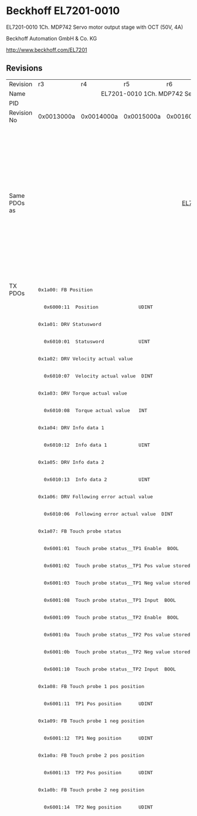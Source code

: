 # Beckhoff EL7201-0010

EL7201-0010 1Ch. MDP742 Servo motor output stage with OCT (50V, 4A)

Beckhoff Automation GmbH & Co. KG

http://www.beckhoff.com/EL7201

## Revisions
<table>
<tr >
<td>Revision</td>
<td>r3</td>
<td>r4</td>
<td>r5</td>
<td>r6</td>
<td>r7</td>
<td>r8</td>
<td>r9</td>
<td>r10</td>
<td>r11</td>
<td>r12</td>
<td>r13</td>
<td>r14</td>
<td>r15</td>
<td>r16</td>
</tr>
<tr >
<td>Name</td>
<td colspan=8 align="center">EL7201-0010 1Ch. MDP742 Servo motor output stage with OCT (50V, 4A)</td>
<td colspan=6 align="center">EL7201-0010 1Ch. MDP742 Servo motor output stage with OCT (50V, 2.8A RMS)</td>
</tr>
<tr >
<td>PID</td>
<td colspan=14 align="center">0x1c213052</td>
</tr>
<tr >
<td>Revision No</td>
<td>0x0013000a</td>
<td>0x0014000a</td>
<td>0x0015000a</td>
<td>0x0016000a</td>
<td>0x0017000a</td>
<td>0x0018000a</td>
<td>0x0019000a</td>
<td>0x001a000a</td>
<td>0x001b000a</td>
<td>0x001c000a</td>
<td>0x001d000a</td>
<td>0x001e000a</td>
<td>0x001f000a</td>
<td>0x0020000a</td>
</tr>
<tr >
<td>Same PDOs as</td>
<td colspan=3 align="center"></td>
<td colspan=2 align="center"><a href="EL7211-0010">EL7211-0010 r7</a></td>
<td colspan=6 align="center"><a href="EJ7211-0010">EJ7211-0010 r10</a><br/><a href="EJ7211-0010">EJ7211-0010 r11</a><br/><a href="EJ7211-0010">EJ7211-0010 r12</a><br/><a href="EJ7211-0010">EJ7211-0010 r13</a><br/><a href="EL7201-9014">EL7201-9014 r10</a><br/><a href="EL7201-9014">EL7201-9014 r11</a><br/><a href="EL7201-9014">EL7201-9014 r12</a><br/><a href="EL7201-9014">EL7201-9014 r13</a><br/><a href="EL7211-0010">EL7211-0010 r10</a><br/><a href="EL7211-0010">EL7211-0010 r11</a><br/><a href="EL7211-0010">EL7211-0010 r12</a><br/><a href="EL7211-0010">EL7211-0010 r13</a><br/><a href="EL7211-0010">EL7211-0010 r8</a><br/><a href="EL7211-0010">EL7211-0010 r9</a><br/><a href="EL7211-9014">EL7211-9014 r10</a><br/><a href="EL7211-9014">EL7211-9014 r11</a><br/><a href="EL7211-9014">EL7211-9014 r12</a><br/><a href="EL7211-9014">EL7211-9014 r13</a><br/><a href="EL7221-9014">EL7221-9014 r12</a><br/><a href="EL7221-9014">EL7221-9014 r13</a><br/><a href="EP7211-0034">EP7211-0034 r13</a></td>
<td colspan=2 align="center"><a href="EJ7211-0010">EJ7211-0010 r14</a><br/><a href="EJ7211-0010">EJ7211-0010 r15</a><br/><a href="EL7201-9014">EL7201-9014 r14</a><br/><a href="EL7201-9014">EL7201-9014 r15</a><br/><a href="EL7211-0010">EL7211-0010 r14</a><br/><a href="EL7211-0010">EL7211-0010 r15</a><br/><a href="EL7211-9014">EL7211-9014 r14</a><br/><a href="EL7211-9014">EL7211-9014 r15</a><br/><a href="EL7221-9014">EL7221-9014 r14</a><br/><a href="EL7221-9014">EL7221-9014 r15</a><br/><a href="EP7211-0034">EP7211-0034 r14</a><br/><a href="EP7211-0034">EP7211-0034 r15</a></td>
<td><a href="EJ7211-0010">EJ7211-0010 r16</a><br/><a href="EL7201-9014">EL7201-9014 r16</a><br/><a href="EL7211-0010">EL7211-0010 r16</a><br/><a href="EL7211-9014">EL7211-9014 r16</a><br/><a href="EL7221-9014">EL7221-9014 r16</a><br/><a href="EP7211-0034">EP7211-0034 r16</a></td>
</tr>
<tr class="txpdo pdosection">
<td rowspan=98 valign=top>TX PDOs</td>
<td colspan=14 align="left"><pre>0x1a00: FB Position</pre></td>
<td></td>
</tr>
<tr class="txpdo">
<td colspan=14 align="left"><pre>  0x6000:11  Position              UDINT</pre></td>
</tr>
<tr class="txpdo pdosection">
<td colspan=14 align="left"><pre>0x1a01: DRV Statusword</pre></td>
</tr>
<tr class="txpdo">
<td colspan=14 align="left"><pre>  0x6010:01  Statusword            UINT</pre></td>
</tr>
<tr class="txpdo pdosection">
<td colspan=14 align="left"><pre>0x1a02: DRV Velocity actual value</pre></td>
</tr>
<tr class="txpdo">
<td colspan=14 align="left"><pre>  0x6010:07  Velocity actual value  DINT</pre></td>
</tr>
<tr class="txpdo pdosection">
<td colspan=14 align="left"><pre>0x1a03: DRV Torque actual value</pre></td>
</tr>
<tr class="txpdo">
<td colspan=14 align="left"><pre>  0x6010:08  Torque actual value   INT</pre></td>
</tr>
<tr class="txpdo pdosection">
<td colspan=14 align="left"><pre>0x1a04: DRV Info data 1</pre></td>
</tr>
<tr class="txpdo">
<td colspan=14 align="left"><pre>  0x6010:12  Info data 1           UINT</pre></td>
</tr>
<tr class="txpdo pdosection">
<td colspan=14 align="left"><pre>0x1a05: DRV Info data 2</pre></td>
</tr>
<tr class="txpdo">
<td colspan=14 align="left"><pre>  0x6010:13  Info data 2           UINT</pre></td>
</tr>
<tr class="txpdo pdosection">
<td colspan=14 align="left"><pre>0x1a06: DRV Following error actual value</pre></td>
</tr>
<tr class="txpdo">
<td colspan=14 align="left"><pre>  0x6010:06  Following error actual value  DINT</pre></td>
</tr>
<tr class="txpdo pdosection">
<td colspan=14 align="left"><pre>0x1a07: FB Touch probe status</pre></td>
</tr>
<tr class="txpdo">
<td colspan=14 align="left"><pre>  0x6001:01  Touch probe status__TP1 Enable  BOOL</pre></td>
</tr>
<tr class="txpdo">
<td colspan=14 align="left"><pre>  0x6001:02  Touch probe status__TP1 Pos value stored  BOOL</pre></td>
</tr>
<tr class="txpdo">
<td colspan=14 align="left"><pre>  0x6001:03  Touch probe status__TP1 Neg value stored  BOOL</pre></td>
</tr>
<tr class="txpdo">
<td colspan=14 align="left"><pre>  0x6001:08  Touch probe status__TP1 Input  BOOL</pre></td>
</tr>
<tr class="txpdo">
<td colspan=14 align="left"><pre>  0x6001:09  Touch probe status__TP2 Enable  BOOL</pre></td>
</tr>
<tr class="txpdo">
<td colspan=14 align="left"><pre>  0x6001:0a  Touch probe status__TP2 Pos value stored  BOOL</pre></td>
</tr>
<tr class="txpdo">
<td colspan=14 align="left"><pre>  0x6001:0b  Touch probe status__TP2 Neg value stored  BOOL</pre></td>
</tr>
<tr class="txpdo">
<td colspan=14 align="left"><pre>  0x6001:10  Touch probe status__TP2 Input  BOOL</pre></td>
</tr>
<tr class="txpdo pdosection">
<td colspan=14 align="left"><pre>0x1a08: FB Touch probe 1 pos position</pre></td>
</tr>
<tr class="txpdo">
<td colspan=14 align="left"><pre>  0x6001:11  TP1 Pos position      UDINT</pre></td>
</tr>
<tr class="txpdo pdosection">
<td colspan=14 align="left"><pre>0x1a09: FB Touch probe 1 neg position</pre></td>
</tr>
<tr class="txpdo">
<td colspan=14 align="left"><pre>  0x6001:12  TP1 Neg position      UDINT</pre></td>
</tr>
<tr class="txpdo pdosection">
<td colspan=14 align="left"><pre>0x1a0a: FB Touch probe 2 pos position</pre></td>
</tr>
<tr class="txpdo">
<td colspan=14 align="left"><pre>  0x6001:13  TP2 Pos position      UDINT</pre></td>
</tr>
<tr class="txpdo pdosection">
<td colspan=14 align="left"><pre>0x1a0b: FB Touch probe 2 neg position</pre></td>
</tr>
<tr class="txpdo">
<td colspan=14 align="left"><pre>  0x6001:14  TP2 Neg position      UDINT</pre></td>
</tr>
<tr class="txpdo pdosection">
<td colspan=5 align="left"></td>
<td colspan=9 align="left"><pre>0x1a0c: FB Status</pre></td>
</tr>
<tr class="txpdo">
<td colspan=5 align="left"></td>
<td colspan=9 align="left"><pre>  0x6000:0e  Status__TxPDO State   BOOL</pre></td>
</tr>
<tr class="txpdo">
<td colspan=5 align="left"></td>
<td colspan=9 align="left"><pre>  0x6000:0f  Status__Input Cycle Counter  BIT2</pre></td>
</tr>
<tr class="txpdo pdosection">
<td colspan=11 align="left"></td>
<td colspan=3 align="left"><pre>0x1a0e: DRV Modes of operation display</pre></td>
</tr>
<tr class="txpdo">
<td colspan=11 align="left"></td>
<td colspan=3 align="left"><pre>  0x6010:03  Modes of operation display  USINT</pre></td>
</tr>
<tr class="txpdo pdosection">
<td colspan=11 align="left"></td>
<td colspan=3 align="left"><pre>0x1a30: DMC Inputs</pre></td>
</tr>
<tr class="txpdo">
<td colspan=11 align="left"></td>
<td colspan=3 align="left"><pre>  0x6030:02  DMC__FeedbackStatus__Latch extern valid  BOOL</pre></td>
</tr>
<tr class="txpdo">
<td colspan=11 align="left"></td>
<td colspan=3 align="left"><pre>  0x6030:03  DMC__FeedbackStatus__Set counter done  BOOL</pre></td>
</tr>
<tr class="txpdo">
<td colspan=11 align="left"></td>
<td colspan=3 align="left"><pre>  0x6030:0d  DMC__FeedbackStatus__Status of extern latch  BOOL</pre></td>
</tr>
<tr class="txpdo">
<td colspan=11 align="left"></td>
<td colspan=3 align="left"><pre>  0x6030:11  DMC__DriveStatus__Ready to enable  BOOL</pre></td>
</tr>
<tr class="txpdo">
<td colspan=11 align="left"></td>
<td colspan=3 align="left"><pre>  0x6030:12  DMC__DriveStatus__Ready  BOOL</pre></td>
</tr>
<tr class="txpdo">
<td colspan=11 align="left"></td>
<td colspan=3 align="left"><pre>  0x6030:13  DMC__DriveStatus__Warning  BOOL</pre></td>
</tr>
<tr class="txpdo">
<td colspan=11 align="left"></td>
<td colspan=3 align="left"><pre>  0x6030:14  DMC__DriveStatus__Error  BOOL</pre></td>
</tr>
<tr class="txpdo">
<td colspan=11 align="left"></td>
<td colspan=3 align="left"><pre>  0x6030:15  DMC__DriveStatus__Moving positive  BOOL</pre></td>
</tr>
<tr class="txpdo">
<td colspan=11 align="left"></td>
<td colspan=3 align="left"><pre>  0x6030:16  DMC__DriveStatus__Moving negative  BOOL</pre></td>
</tr>
<tr class="txpdo">
<td colspan=11 align="left"></td>
<td colspan=3 align="left"><pre>  0x6030:1c  DMC__DriveStatus__Digital input 1  BOOL</pre></td>
</tr>
<tr class="txpdo">
<td colspan=11 align="left"></td>
<td colspan=3 align="left"><pre>  0x6030:1d  DMC__DriveStatus__Digital input 2  BOOL</pre></td>
</tr>
<tr class="txpdo">
<td colspan=11 align="left"></td>
<td colspan=3 align="left"><pre>  0x6030:21  DMC__PositioningStatus__Busy  BOOL</pre></td>
</tr>
<tr class="txpdo">
<td colspan=11 align="left"></td>
<td colspan=3 align="left"><pre>  0x6030:22  DMC__PositioningStatus__In-Target  BOOL</pre></td>
</tr>
<tr class="txpdo">
<td colspan=11 align="left"></td>
<td colspan=3 align="left"><pre>  0x6030:23  DMC__PositioningStatus__Warning  BOOL</pre></td>
</tr>
<tr class="txpdo">
<td colspan=11 align="left"></td>
<td colspan=3 align="left"><pre>  0x6030:24  DMC__PositioningStatus__Error  BOOL</pre></td>
</tr>
<tr class="txpdo">
<td colspan=11 align="left"></td>
<td colspan=3 align="left"><pre>  0x6030:25  DMC__PositioningStatus__Calibrated  BOOL</pre></td>
</tr>
<tr class="txpdo">
<td colspan=11 align="left"></td>
<td colspan=3 align="left"><pre>  0x6030:26  DMC__PositioningStatus__Accelerate  BOOL</pre></td>
</tr>
<tr class="txpdo">
<td colspan=11 align="left"></td>
<td colspan=3 align="left"><pre>  0x6030:27  DMC__PositioningStatus__Decelerate  BOOL</pre></td>
</tr>
<tr class="txpdo">
<td colspan=11 align="left"></td>
<td colspan=3 align="left"><pre>  0x6030:28  DMC__PositioningStatus__Ready to execute  BOOL</pre></td>
</tr>
<tr class="txpdo">
<td colspan=11 align="left"></td>
<td colspan=3 align="left"><pre>  0x6030:31  DMC__Set position     LINT</pre></td>
</tr>
<tr class="txpdo">
<td colspan=11 align="left"></td>
<td colspan=3 align="left"><pre>  0x6030:32  DMC__Set velocity     INT</pre></td>
</tr>
<tr class="txpdo">
<td colspan=11 align="left"></td>
<td colspan=3 align="left"><pre>  0x6030:33  DMC__Actual drive time  UDINT</pre></td>
</tr>
<tr class="txpdo">
<td colspan=11 align="left"></td>
<td colspan=3 align="left"><pre>  0x6030:34  DMC__Actual position lag  LINT</pre></td>
</tr>
<tr class="txpdo">
<td colspan=11 align="left"></td>
<td colspan=3 align="left"><pre>  0x6030:35  DMC__Actual velocity  INT</pre></td>
</tr>
<tr class="txpdo">
<td colspan=11 align="left"></td>
<td colspan=3 align="left"><pre>  0x6030:36  DMC__Actual position  LINT</pre></td>
</tr>
<tr class="txpdo">
<td colspan=11 align="left"></td>
<td colspan=3 align="left"><pre>  0x6030:37  DMC__Error id         UDINT</pre></td>
</tr>
<tr class="txpdo">
<td colspan=11 align="left"></td>
<td colspan=3 align="left"><pre>  0x6030:38  DMC__Input cycle counter  USINT</pre></td>
</tr>
<tr class="txpdo">
<td colspan=11 align="left"></td>
<td colspan=3 align="left"><pre>  0x6030:3a  DMC__Latch value      LINT</pre></td>
</tr>
<tr class="txpdo">
<td colspan=11 align="left"></td>
<td colspan=3 align="left"><pre>  0x6030:3b  DMC__Cyclic info data 1  INT</pre></td>
</tr>
<tr class="txpdo">
<td colspan=11 align="left"></td>
<td colspan=3 align="left"><pre>  0x6030:3c  DMC__Cyclic info data 2  INT</pre></td>
</tr>
<tr class="txpdo pdosection">
<td colspan=11 align="left"></td>
<td colspan=3 align="left"><pre>0x1a31: DMC Inputs 32 Bit</pre></td>
</tr>
<tr class="txpdo">
<td colspan=11 align="left"></td>
<td colspan=3 align="left"><pre>  0x6030:02  DMC__FeedbackStatus__Latch extern valid  BOOL</pre></td>
</tr>
<tr class="txpdo">
<td colspan=11 align="left"></td>
<td colspan=3 align="left"><pre>  0x6030:03  DMC__FeedbackStatus__Set counter done  BOOL</pre></td>
</tr>
<tr class="txpdo">
<td colspan=11 align="left"></td>
<td colspan=3 align="left"><pre>  0x6030:0d  DMC__FeedbackStatus__Status of extern latch  BOOL</pre></td>
</tr>
<tr class="txpdo">
<td colspan=11 align="left"></td>
<td colspan=3 align="left"><pre>  0x6030:11  DMC__DriveStatus__Ready to enable  BOOL</pre></td>
</tr>
<tr class="txpdo">
<td colspan=11 align="left"></td>
<td colspan=3 align="left"><pre>  0x6030:12  DMC__DriveStatus__Ready  BOOL</pre></td>
</tr>
<tr class="txpdo">
<td colspan=11 align="left"></td>
<td colspan=3 align="left"><pre>  0x6030:13  DMC__DriveStatus__Warning  BOOL</pre></td>
</tr>
<tr class="txpdo">
<td colspan=11 align="left"></td>
<td colspan=3 align="left"><pre>  0x6030:14  DMC__DriveStatus__Error  BOOL</pre></td>
</tr>
<tr class="txpdo">
<td colspan=11 align="left"></td>
<td colspan=3 align="left"><pre>  0x6030:15  DMC__DriveStatus__Moving positive  BOOL</pre></td>
</tr>
<tr class="txpdo">
<td colspan=11 align="left"></td>
<td colspan=3 align="left"><pre>  0x6030:16  DMC__DriveStatus__Moving negative  BOOL</pre></td>
</tr>
<tr class="txpdo">
<td colspan=11 align="left"></td>
<td colspan=3 align="left"><pre>  0x6030:1c  DMC__DriveStatus__Digital input 1  BOOL</pre></td>
</tr>
<tr class="txpdo">
<td colspan=11 align="left"></td>
<td colspan=3 align="left"><pre>  0x6030:1d  DMC__DriveStatus__Digital input 2  BOOL</pre></td>
</tr>
<tr class="txpdo">
<td colspan=11 align="left"></td>
<td colspan=3 align="left"><pre>  0x6030:21  DMC__PositioningStatus__Busy  BOOL</pre></td>
</tr>
<tr class="txpdo">
<td colspan=11 align="left"></td>
<td colspan=3 align="left"><pre>  0x6030:22  DMC__PositioningStatus__In-Target  BOOL</pre></td>
</tr>
<tr class="txpdo">
<td colspan=11 align="left"></td>
<td colspan=3 align="left"><pre>  0x6030:23  DMC__PositioningStatus__Warning  BOOL</pre></td>
</tr>
<tr class="txpdo">
<td colspan=11 align="left"></td>
<td colspan=3 align="left"><pre>  0x6030:24  DMC__PositioningStatus__Error  BOOL</pre></td>
</tr>
<tr class="txpdo">
<td colspan=11 align="left"></td>
<td colspan=3 align="left"><pre>  0x6030:25  DMC__PositioningStatus__Calibrated  BOOL</pre></td>
</tr>
<tr class="txpdo">
<td colspan=11 align="left"></td>
<td colspan=3 align="left"><pre>  0x6030:26  DMC__PositioningStatus__Accelerate  BOOL</pre></td>
</tr>
<tr class="txpdo">
<td colspan=11 align="left"></td>
<td colspan=3 align="left"><pre>  0x6030:27  DMC__PositioningStatus__Decelerate  BOOL</pre></td>
</tr>
<tr class="txpdo">
<td colspan=11 align="left"></td>
<td colspan=3 align="left"><pre>  0x6030:28  DMC__PositioningStatus__Ready to execute  BOOL</pre></td>
</tr>
<tr class="txpdo">
<td colspan=11 align="left"></td>
<td colspan=3 align="left"><pre>  0x6030:31  DMC__Set position     DINT</pre></td>
</tr>
<tr class="txpdo">
<td colspan=11 align="left"></td>
<td colspan=3 align="left"><pre>  0x6030:32  DMC__Set velocity     INT</pre></td>
</tr>
<tr class="txpdo">
<td colspan=11 align="left"></td>
<td colspan=3 align="left"><pre>  0x6030:33  DMC__Actual drive time  UDINT</pre></td>
</tr>
<tr class="txpdo">
<td colspan=11 align="left"></td>
<td colspan=3 align="left"><pre>  0x6030:34  DMC__Actual position lag  DINT</pre></td>
</tr>
<tr class="txpdo">
<td colspan=11 align="left"></td>
<td colspan=3 align="left"><pre>  0x6030:35  DMC__Actual velocity  INT</pre></td>
</tr>
<tr class="txpdo">
<td colspan=11 align="left"></td>
<td colspan=3 align="left"><pre>  0x6030:36  DMC__Actual position  DINT</pre></td>
</tr>
<tr class="txpdo">
<td colspan=11 align="left"></td>
<td colspan=3 align="left"><pre>  0x6030:37  DMC__Error id         UDINT</pre></td>
</tr>
<tr class="txpdo">
<td colspan=11 align="left"></td>
<td colspan=3 align="left"><pre>  0x6030:38  DMC__Input cycle counter  USINT</pre></td>
</tr>
<tr class="txpdo">
<td colspan=11 align="left"></td>
<td colspan=3 align="left"><pre>  0x6030:3a  DMC__Latch value      DINT</pre></td>
</tr>
<tr class="txpdo">
<td colspan=11 align="left"></td>
<td colspan=3 align="left"><pre>  0x6030:3b  DMC__Cyclic info data 1  INT</pre></td>
</tr>
<tr class="txpdo">
<td colspan=11 align="left"></td>
<td colspan=3 align="left"><pre>  0x6030:3c  DMC__Cyclic info data 2  INT</pre></td>
</tr>
<tr class="rxpdo pdosection">
<td rowspan=11 valign=top>RX PDOs</td>
<td colspan=14 align="left"><pre>0x1600: DRV Controlword</pre></td>
<td></td>
</tr>
<tr class="rxpdo pdosection">
<td colspan=14 align="left"><pre>0x1601: DRV Target velocity</pre></td>
</tr>
<tr class="rxpdo pdosection">
<td colspan=14 align="left"><pre>0x1602: DRV Target torque</pre></td>
</tr>
<tr class="rxpdo pdosection">
<td colspan=14 align="left"><pre>0x1603: DRV Commutation angle</pre></td>
</tr>
<tr class="rxpdo pdosection">
<td colspan=14 align="left"><pre>0x1604: DRV Torque limitation</pre></td>
</tr>
<tr class="rxpdo pdosection">
<td colspan=14 align="left"><pre>0x1605: DRV Torque offset</pre></td>
</tr>
<tr class="rxpdo pdosection">
<td colspan=14 align="left"><pre>0x1606: DRV Target position</pre></td>
</tr>
<tr class="rxpdo pdosection">
<td colspan=14 align="left"><pre>0x1607: FB Touch probe control</pre></td>
</tr>
<tr class="rxpdo pdosection">
<td colspan=11 align="left"></td>
<td colspan=3 align="left"><pre>0x1608: DRV Modes of operation</pre></td>
</tr>
<tr class="rxpdo pdosection">
<td colspan=11 align="left"></td>
<td colspan=3 align="left"><pre>0x1630: DMC Outputs</pre></td>
</tr>
<tr class="rxpdo pdosection">
<td colspan=11 align="left"></td>
<td colspan=3 align="left"><pre>0x1631: DMC Outputs 32 Bit</pre></td>
</tr>
</table>
